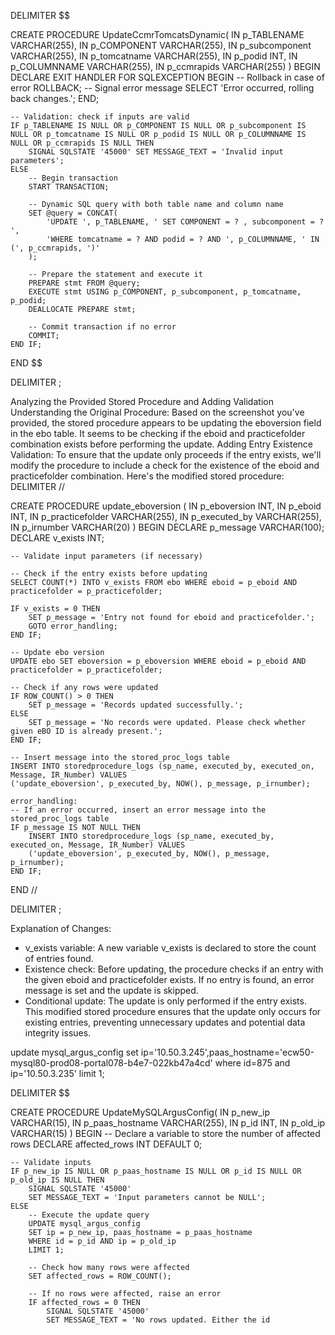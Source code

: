 
DELIMITER $$

CREATE PROCEDURE UpdateCcmrTomcatsDynamic(
    IN p_TABLENAME VARCHAR(255),
    IN p_COMPONENT VARCHAR(255),
    IN p_subcomponent VARCHAR(255),
    IN p_tomcatname VARCHAR(255),
    IN p_podid INT,
    IN p_COLUMNNAME VARCHAR(255),
    IN p_ccmrapids VARCHAR(255)
)
BEGIN
    DECLARE EXIT HANDLER FOR SQLEXCEPTION
    BEGIN
        -- Rollback in case of error
        ROLLBACK;
        -- Signal error message
        SELECT 'Error occurred, rolling back changes.';
    END;
    
    -- Validation: check if inputs are valid
    IF p_TABLENAME IS NULL OR p_COMPONENT IS NULL OR p_subcomponent IS NULL OR p_tomcatname IS NULL OR p_podid IS NULL OR p_COLUMNNAME IS NULL OR p_ccmrapids IS NULL THEN
        SIGNAL SQLSTATE '45000' SET MESSAGE_TEXT = 'Invalid input parameters';
    ELSE
        -- Begin transaction
        START TRANSACTION;

        -- Dynamic SQL query with both table name and column name
        SET @query = CONCAT(
            'UPDATE ', p_TABLENAME, ' SET COMPONENT = ? , subcomponent = ? ',
            'WHERE tomcatname = ? AND podid = ? AND ', p_COLUMNNAME, ' IN (', p_ccmrapids, ')'
        );

        -- Prepare the statement and execute it
        PREPARE stmt FROM @query;
        EXECUTE stmt USING p_COMPONENT, p_subcomponent, p_tomcatname, p_podid;
        DEALLOCATE PREPARE stmt;

        -- Commit transaction if no error
        COMMIT;
    END IF;
END $$

DELIMITER ;














Analyzing the Provided Stored Procedure and Adding Validation
Understanding the Original Procedure:
Based on the screenshot you've provided, the stored procedure appears to be updating the eboversion field in the ebo table. It seems to be checking if the eboid and practicefolder combination exists before performing the update.
Adding Entry Existence Validation:
To ensure that the update only proceeds if the entry exists, we'll modify the procedure to include a check for the existence of the eboid and practicefolder combination.
Here's the modified stored procedure:
DELIMITER //

CREATE PROCEDURE update_eboversion (
    IN p_eboversion INT,
    IN p_eboid INT,
    IN p_practicefolder VARCHAR(255),
    IN p_executed_by VARCHAR(255),
    IN p_irnumber VARCHAR(20)
)
BEGIN
    DECLARE p_message VARCHAR(100);
    DECLARE v_exists INT;

    -- Validate input parameters (if necessary)

    -- Check if the entry exists before updating
    SELECT COUNT(*) INTO v_exists FROM ebo WHERE eboid = p_eboid AND practicefolder = p_practicefolder;

    IF v_exists = 0 THEN
        SET p_message = 'Entry not found for eboid and practicefolder.';
        GOTO error_handling;
    END IF;

    -- Update ebo version
    UPDATE ebo SET eboversion = p_eboversion WHERE eboid = p_eboid AND practicefolder = p_practicefolder;

    -- Check if any rows were updated
    IF ROW_COUNT() > 0 THEN
        SET p_message = 'Records updated successfully.';
    ELSE
        SET p_message = 'No records were updated. Please check whether given eBO ID is already present.';
    END IF;

    -- Insert message into the stored_proc_logs table
    INSERT INTO storedprocedure_logs (sp_name, executed_by, executed_on, Message, IR_Number) VALUES
    ('update_eboversion', p_executed_by, NOW(), p_message, p_irnumber);

    error_handling:
    -- If an error occurred, insert an error message into the stored_proc_logs table
    IF p_message IS NOT NULL THEN
        INSERT INTO storedprocedure_logs (sp_name, executed_by, executed_on, Message, IR_Number) VALUES
        ('update_eboversion', p_executed_by, NOW(), p_message, p_irnumber);
    END IF;
END //

DELIMITER ;

Explanation of Changes:
 * v_exists variable: A new variable v_exists is declared to store the count of entries found.
 * Existence check: Before updating, the procedure checks if an entry with the given eboid and practicefolder exists. If no entry is found, an error message is set and the update is skipped.
 * Conditional update: The update is only performed if the entry exists.
This modified stored procedure ensures that the update only occurs for existing entries, preventing unnecessary updates and potential data integrity issues.





update mysql_argus_config set ip='10.50.3.245',paas_hostname='ecw50-mysql80-prod08-portal078-b4e7-022kb47a4cd' where id=875 and ip='10.50.3.235' limit 1; 

DELIMITER $$

CREATE PROCEDURE UpdateMySQLArgusConfig(
    IN p_new_ip VARCHAR(15),
    IN p_paas_hostname VARCHAR(255),
    IN p_id INT,
    IN p_old_ip VARCHAR(15)
)
BEGIN
    -- Declare a variable to store the number of affected rows
    DECLARE affected_rows INT DEFAULT 0;
    
    -- Validate inputs
    IF p_new_ip IS NULL OR p_paas_hostname IS NULL OR p_id IS NULL OR p_old_ip IS NULL THEN
        SIGNAL SQLSTATE '45000'
        SET MESSAGE_TEXT = 'Input parameters cannot be NULL';
    ELSE
        -- Execute the update query
        UPDATE mysql_argus_config 
        SET ip = p_new_ip, paas_hostname = p_paas_hostname
        WHERE id = p_id AND ip = p_old_ip
        LIMIT 1;

        -- Check how many rows were affected
        SET affected_rows = ROW_COUNT();

        -- If no rows were affected, raise an error
        IF affected_rows = 0 THEN
            SIGNAL SQLSTATE '45000'
            SET MESSAGE_TEXT = 'No rows updated. Either the id
